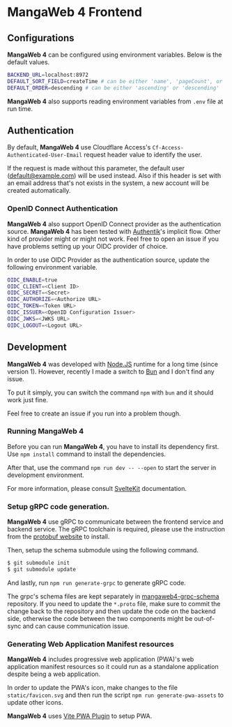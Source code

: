 # MangaWeb 4 Frontend

## Configurations

**MangaWeb 4** can be configured using environment variables. Below is the default values.

```sh
BACKEND_URL=localhost:8972
DEFAULT_SORT_FIELD=createTime # can be either 'name', 'pageCount', or 'createTime'
DEFAULT_ORDER=descending # can be either 'ascending' or 'descending'
```
**MangaWeb 4** also supports reading environment variables from `.env` file at run time.

## Authentication

By default, **MangaWeb 4** use Cloudflare Access's `Cf-Access-Authenticated-User-Email` request header value to identify the user. 

If the request is made without this parameter, the default user (default@example.com) will be used instead. Also if this header is set with an email address that's not exists in the system, a new account will be created automatically. 

### OpenID Connect Authentication

**MangaWeb 4** also support OpenID Connect provider as the authentication source. **MangaWeb 4** has been tested with [Authentik](https://goauthentik.io/)'s implicit flow. Other kind of provider might or might not work. Feel free to open an issue if you have problems setting up your OIDC provider of choice.

In order to use OIDC Provider as the authentication source, update the following environment variable.

```sh
OIDC_ENABLE=true
OIDC_CLIENT=<Client ID>
OIDC_SECRET=<Secret>
OIDC_AUTHORIZE=<Authorize URL>
OIDC_TOKEN=<Token URL>
OIDC_ISSUER=<OpenID Configuration Issuer>
OIDC_JWKS=<JWKS URL>
OIDC_LOGOUT=<Logout URL>
```

## Development

**MangaWeb 4** was developed with [Node.JS](https://nodejs.org/en) runtime for a long time (since version 1). However, recently I made a switch to [Bun](https://bun.com/) and I don't find any issue. 

To put it simply, you can switch the command `npm` with `bun` and it should work just fine.

Feel free to create an issue if you run into a problem though.

### Running MangaWeb 4

Before you can run **MangaWeb 4**, you have to install its dependency first. Use `npm install` command to install the dependencies.

After that, use the command `npm run dev -- --open` to start the server in development environment. 

For more information, please consult [SvelteKit](https://svelte.dev/docs/kit/introduction) documentation.

### Setup gRPC code generation.

**MangaWeb 4** use gRPC to communicate between the frontend service and backend service. The gRPC toolchain is required, please use the instruction from the [protobuf website](https://protobuf.dev/installation/) to install.

Then, setup the schema submodule using the following command.

```sh
$ git submodule init
$ git submodule update
```

And lastly, run `npm run generate-grpc` to generate gRPC code.

The grpc's schema files are kept separately in [mangaweb4-grpc-schema](https://github.com/mangaweb4/mangaweb4-grpc-schema) repository. If you need to update the `*.proto` file, make sure to commit the change back to the repository and then update the code on the backend side, otherwise the code between the two components might be out-of-sync and can cause communication issue.

### Generating Web Application Manifest resources

**MangaWeb 4** includes progressive web application (PWA)'s web application manifest resources so it could run as a standalone application despite being a web application. 

In order to update the PWA's icon, make changes to the file `static/favicon.svg` and then run the script `npm run generate-pwa-assets` to update other icons. 

**MangaWeb 4** uses [Vite PWA Plugin](https://vite-pwa-org.netlify.app/) to setup PWA.